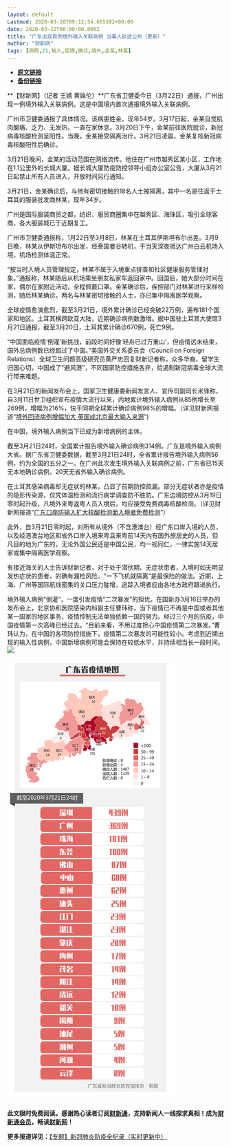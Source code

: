 ```yaml
---
layout: default
Lastmod: 2020-03-28T09:12:54.665302+00:00
date: 2020-03-22T00:00:00.000Z
title: "广东出现首例境外输入关联病例 当事人轨迹公布（更新）"
author: "财新网"
tags: [病例,21,输入,疫情,确诊,境外,金某,林某]
---
```


* [**原文链接**](http://china.caixin.com/2020-03-22/101532211.html)
* [**备份链接**](http://archive.ph/Dmnyc)


**【财新网】（记者 王婧 黄姝伦）**广东省卫健委今日（3月22日）通报，广州出现一例境外输入关联病例。这是中国境内首次通报境外输入关联病例。

广州市卫健委通报了具体情况。该病患姓金，现年54岁。3月17日起，金某自觉肌肉酸痛、乏力、无发热，一直在家休息。3月20日下午，金某前往医院就诊，新冠病毒核酸检测呈阳性。当晚，金某接受隔离治疗。3月21日凌晨，金某复核新冠病毒核酸阳性后确诊。

3月21日晚间，金某的活动范围在网络流传。他住在广州市越秀区某小区，工作地在1.1公里外的长城大厦。据长城大厦防疫防控领导小组办公室公告，大厦从3月21日起禁止所有人员进入，开放时间另行通知。

3月21日，金某确诊后，与他有密切接触的18名人士被隔离，其中一名是往返于土耳其的服装批发商林某，现年34岁。

广州是国际服装商贸之都，纺织、服贸商圈集中在越秀区、海珠区，吸引全球客商，各大服装城已于近期复工。

广州市卫健委通报称，1月22日至3月8日，林某在土耳其伊斯坦布尔出差。3月9日晚，林某从伊斯坦布尔出发，经泰国曼谷转机，于当天深夜抵达广州白云机场入境，机场检测体温正常。

“按当时入境人员管理规定，林某不属于入境重点排查和社区健康服务管理对象。”通报称，林某随后从机场乘坐朋友私家车返回家中。回国后，她大部分时间在家，偶尔在家附近活动，全程佩戴口罩。金某确诊后，疾控部门对林某进行采样检测，随后林某确诊。两名与林某密切接触的人士，亦已集中隔离医学观察。

全球疫情愈演愈烈，截至3月21日，境外累计确诊已经突破22万例，遍布181个国家和地区。土耳其横跨欧亚大陆，近期确诊病例数激增。据中国驻土耳其大使馆3月21日通报，截至3月20日，土耳其累计确诊670例，死亡9例。

“中国面临疫情‘倒灌’新挑战，前段时间好像‘轻舟已过万重山’，但疫情远未结束，国外总病例数已经超过了中国。”美国外交关系委员会（Council on Foreign Relations）全球卫生问题高级研究员黄严忠回复财新记者称，众多华裔、留学生归国心切，中国成了“避风港”，不同国家防控措施各异，给遏制新冠病毒全球大流行带来难题。

在3月21日的新闻发布会上，国家卫生健康委新闻发言人、宣传司副司长米锋称，自3月11日世卫组织宣布疫情大流行以来，内地累计境外输入病例从85例增长至269例，增幅为216%，快于同期全球累计确诊病例98%的增幅。（详见财新网报道“[境外回流病例增幅加大 英国成北京最大输入来源](http://www.caixin.com/2020-03-21/101532168.html)”)

在中国，境外输入病例当下已成为新增病例的主体。

截至3月21日24时，全国累计报告境外输入确诊病例314例。广东是境外输入病例大省。据广东省卫健委数据，截至3月21日24时，全省累计报告境外输入病例56例，约为全国的五分之一。在广州此次发生境外输入关联病例之前，广东省已15天无本地确诊病例，20天无省外输入确诊病例。

在土耳其感染病毒却无症状的林某，凸显了前期防控疏漏。部分无症状者亦是疫情的隐形传染源，仅凭体温检测和流行病学调查防不胜防。广东边境防控从3月19日零时起升级，凡境外来粤返粤人员入境后，均应接受免费病毒核酸检测。（详见财新网报道“[广东口岸防输入扩大核酸检测面入境者免费检测](http://china.caixin.com/2020-03-19/101531104.html)”）

此外，自3月21日零时起，对所有从境外（不含港澳台）经广东口岸入境的人员，以及经港澳台地区和省外口岸入境来粤且来粤前14天内有国外旅居史的人员，但凡目的地为广东的，无论外国公民还是中国公民，均一视同仁，一律实施14天居家或集中隔离医学观察。

有接近海关的人士告诉财新记者，对于处于潜伏期、无症状患者，入境时如无明显发热症状的患者，的确有漏检风险。“一下飞机就隔离”是最保险的做法。近期，上海、广州等国际航线密集的关口压力陡增，追踪入境者应由各地方政府跟进执行。

境外输入病例“倒灌”，一度引发疫情“二次暴发”的担忧。在国新办3月16日举办的发布会上，北京协和医院感染内科副主任曹玮称，当下疫情已不再是中国或者其他某一国家的地区事务，疫情控制无法单独依赖一国的努力。经过三个月的抗疫，中国疫情第一次高峰已经过去。“目前来看，不用过度担心中国疫情第二次暴发。”曹玮认为，在中国的各项防控措施下，疫情第二次暴发的可能性较小。考虑到近期出现的输入性病例，中国新增病例可能会保持在较低水平，并持续相当长一段时间。[![](/images/post/d02a42d9cb3dec9320e5f550278911c7.ico)](http://china.caixin.com/2020-03-22/101532211.html)

![111](/images/post/755c51745152e704770c0a237d5e6f46.png)

**此文限时免费阅读。感谢热心读者订阅[财新通](http://mall.caixin.com/mall/web/product/product.html?id=733&originReferrer=appfree&channelSource=appfree)，支持新闻人一线探求真相！成为[财新通会员](http://mall.caixin.com/mall/web/list/list.html?type=127&originReferrer=appfree&channelSource=appfree)，畅读[财新网](https://datayi.cn/1lnZaaidYRRn)！**

**更多报道详见：**[【专题】新冠肺炎防疫全纪录（实时更新中）](http://m.app.caixin.com/m_topic_detail/1473.html)

